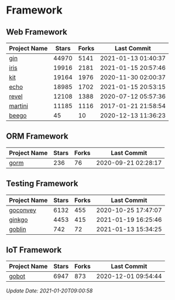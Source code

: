 # Framework

## Web Framework
| Project Name | Stars | Forks | Last Commit |
| ------------ | ----- | ----- | ----------- |
| [gin](https://github.com/gin-gonic/gin) | 44970 | 5141 | 2021-01-13 01:40:37 |
| [iris](https://github.com/kataras/iris) | 19916 | 2181 | 2021-01-15 20:57:46 |
| [kit](https://github.com/go-kit/kit) | 19164 | 1976 | 2020-11-30 02:00:37 |
| [echo](https://github.com/labstack/echo) | 18985 | 1702 | 2021-01-15 20:53:15 |
| [revel](https://github.com/revel/revel) | 12108 | 1388 | 2020-07-12 05:57:36 |
| [martini](https://github.com/go-martini/martini) | 11185 | 1116 | 2017-01-21 21:58:54 |
| [beego](https://github.com/astaxie/beego) | 45 | 10 | 2020-12-13 11:36:23 |

## ORM Framework
| Project Name | Stars | Forks | Last Commit |
| ------------ | ----- | ----- | ----------- |
| [gorm](https://github.com/jinzhu/gorm) | 236 | 76 | 2020-09-21 02:28:17 |

## Testing Framework
| Project Name | Stars | Forks | Last Commit |
| ------------ | ----- | ----- | ----------- |
| [goconvey](https://github.com/smartystreets/goconvey) | 6132 | 455 | 2020-10-25 17:47:07 |
| [ginkgo](https://github.com/onsi/ginkgo) | 4453 | 415 | 2021-01-19 16:25:46 |
| [goblin](https://github.com/franela/goblin) | 742 | 72 | 2021-01-13 15:34:25 |

## IoT Framework
| Project Name | Stars | Forks | Last Commit |
| ------------ | ----- | ----- | ----------- |
| [gobot](https://github.com/hybridgroup/gobot) | 6947 | 873 | 2020-12-01 09:54:44 |

*Update Date: 2021-01-20T09:00:58*